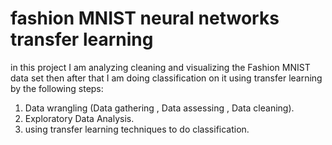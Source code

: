 # fashion MNIST neural networks transfer learning
in this project I am analyzing cleaning and visualizing the Fashion MNIST data set then after that I am doing classification on it using transfer learning by the following steps:
1. Data wrangling (Data gathering , Data assessing , Data cleaning).
2. Exploratory Data Analysis.
3. using transfer learning techniques to do classification.
